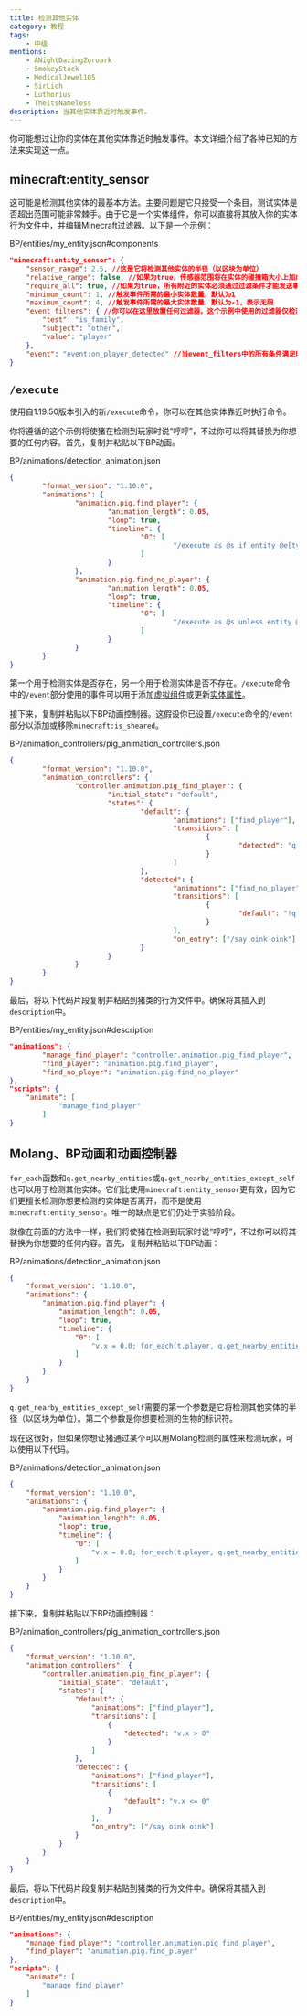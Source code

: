 ```yaml
---
title: 检测其他实体
category: 教程
tags:
    - 中级
mentions:
    - ANightDazingZoroark
    - SmokeyStack
    - MedicalJewel105
    - SirLich
    - Luthorius
    - TheItsNameless
description: 当其他实体靠近时触发事件。
---
```


你可能想过让你的实体在其他实体靠近时触发事件。本文详细介绍了各种已知的方法来实现这一点。

## minecraft:entity_sensor

这可能是检测其他实体的最基本方法。主要问题是它只接受一个条目，测试实体是否超出范围可能非常棘手。由于它是一个实体组件，你可以直接将其放入你的实体行为文件中，并编辑Minecraft过滤器。以下是一个示例：

<CodeHeader>BP/entities/my_entity.json#components</CodeHeader>

```json
"minecraft:entity_sensor": {
    "sensor_range": 2.5, //这是它将检测其他实体的半径（以区块为单位）
    "relative_range": false, //如果为true，传感器范围将在实体的碰撞箱大小上加成
    "require_all": true, //如果为true，所有附近的实体必须通过过滤条件才能发送事件
    "minimum_count": 1, //触发事件所需的最小实体数量，默认为1
    "maximum_count": 4, //触发事件所需的最大实体数量，默认为-1，表示无限
    "event_filters": { //你可以在这里放置任何过滤器，这个示例中使用的过滤器仅检测玩家
        "test": "is_family",
        "subject": "other",
        "value": "player"
    },
    "event": "event:on_player_detected" //当event_filters中的所有条件满足时触发的事件
}
```

## `/execute`

使用自1.19.50版本引入的新`/execute`命令，你可以在其他实体靠近时执行命令。

你将遵循的这个示例将使猪在检测到玩家时说“哼哼”，不过你可以将其替换为你想要的任何内容。首先，复制并粘贴以下BP动画。

<CodeHeader>BP/animations/detection_animation.json</CodeHeader>

```json
{
        "format_version": "1.10.0",
        "animations": {
                "animation.pig.find_player": {
                        "animation_length": 0.05,
                        "loop": true,
                        "timeline": {
                                "0": [
                                        "/execute as @s if entity @e[type=player, r=4] run event entity @s wiki:player_detected"
                                ]
                        }
                },
                "animation.pig.find_no_player": {
                        "animation_length": 0.05,
                        "loop": true,
                        "timeline": {
                                "0": [
                                        "/execute as @s unless entity @e[type=player, r=4] run event entity @s wiki:no_player_detected"
                                ]
                        }
                }
        }
}
```

第一个用于检测实体是否存在，另一个用于检测实体是否不存在。`/execute`命令中的`/event`部分使用的事件可以用于添加[虚拟组件](/entities/dummy-components)或更新[实体属性](https://learn.microsoft.com/en-us/minecraft/creator/documents/introductiontoentityproperties)。

接下来，复制并粘贴以下BP动画控制器。这假设你已设置`/execute`命令的`/event`部分以添加或移除`minecraft:is_sheared`。

<CodeHeader>BP/animation_controllers/pig_animation_controllers.json</CodeHeader>

```json
{
        "format_version": "1.10.0",
        "animation_controllers": {
                "controller.animation.pig_find_player": {
                        "initial_state": "default",
                        "states": {
                                "default": {
                                        "animations": ["find_player"],
                                        "transitions": [
                                                {
                                                        "detected": "q.is_sheared"
                                                }
                                        ]
                                },
                                "detected": {
                                        "animations": ["find_no_player"],
                                        "transitions": [
                                                {
                                                        "default": "!q.is_sheared"
                                                }
                                        ],
                                        "on_entry": ["/say oink oink"]
                                }
                        }
                }
        }
}
```

最后，将以下代码片段复制并粘贴到猪类的行为文件中。确保将其插入到`description`中。

<CodeHeader>BP/entities/my_entity.json#description</CodeHeader>

```json
"animations": {
        "manage_find_player": "controller.animation.pig_find_player",
        "find_player": "animation.pig.find_player",
        "find_no_player": "animation.pig.find_no_player"
},
"scripts": {
    "animate": [
            "manage_find_player"
        ]
}
```

## Molang、BP动画和动画控制器

`for_each`函数和`q.get_nearby_entities`或`q.get_nearby_entities_except_self`也可以用于检测其他实体。它们比使用`minecraft:entity_sensor`更有效，因为它们更擅长检测你想要检测的实体是否离开，而不是使用`minecraft:entity_sensor`。唯一的缺点是它们仍处于实验阶段。

就像在前面的方法中一样，我们将使猪在检测到玩家时说“哼哼”，不过你可以将其替换为你想要的任何内容。首先，复制并粘贴以下BP动画：

<CodeHeader>BP/animations/detection_animation.json</CodeHeader>

```json
{
	"format_version": "1.10.0",
	"animations": {
		"animation.pig.find_player": {
			"animation_length": 0.05,
			"loop": true,
			"timeline": {
				"0": [
					"v.x = 0.0; for_each(t.player, q.get_nearby_entities_except_self(16, 'minecraft:player'), { v.x = v.x + 1; }); return v.x > 0.0;"
				]
			}
		}
	}
}
```

`q.get_nearby_entities_except_self`需要的第一个参数是它将检测其他实体的半径（以区块为单位）。第二个参数是你想要检测的生物的标识符。

现在这很好，但如果你想让猪通过某个可以用Molang检测的属性来检测玩家，可以使用以下代码。

<CodeHeader>BP/animations/detection_animation.json</CodeHeader>

```json
{
	"format_version": "1.10.0",
	"animations": {
		"animation.pig.find_player": {
			"animation_length": 0.05,
			"loop": true,
			"timeline": {
				"0": [
					"v.x = 0.0; for_each(t.player, q.get_nearby_entities_except_self(2, 'minecraft:player'), { v.x = v.x + (t.player -> q.is_sheared); }); return v.x > 0.0;"
				]
			}
		}
	}
}
```

接下来，复制并粘贴以下BP动画控制器：

<CodeHeader>BP/animation_controllers/pig_animation_controllers.json</CodeHeader>

```json
{
	"format_version": "1.10.0",
	"animation_controllers": {
		"controller.animation.pig_find_player": {
			"initial_state": "default",
			"states": {
				"default": {
					"animations": ["find_player"],
					"transitions": [
						{
							"detected": "v.x > 0"
						}
					]
				},
				"detected": {
					"animations": ["find_player"],
					"transitions": [
						{
							"default": "v.x <= 0"
						}
					],
					"on_entry": ["/say oink oink"]
				}
			}
		}
	}
}
```

最后，将以下代码片段复制并粘贴到猪类的行为文件中。确保将其插入到`description`中。

<CodeHeader>BP/entities/my_entity.json#description</CodeHeader>

```json
"animations": {
	"manage_find_player": "controller.animation.pig_find_player",
	"find_player": "animation.pig.find_player"
},
"scripts": {
    "animate": [
	    "manage_find_player"
	]
}
```